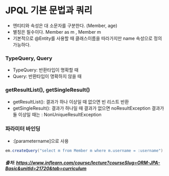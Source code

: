# JPQL 기본 문법과 쿼리

- 엔티티와 속성은 대 소문자를 구분한다. (Member, age)
- 별칭은 필수이다. Member as m , Member m
- 기본적으로 @Entity를 사용할 때 클래스이름을 따라가지만 name 속성으로 정의 가능하다.

### TypeQuery, Query
- TypeQuery: 반환타입이 명확할 때
- Query: 반환타입이 명확하지 않을 때


### getResultList(), getSingleResult()
- getResultList(): 결과가 하나 이상일 때 없으면 빈 리스트 반환
- getSingleResult(): 결과가 하나일 때 결과가 없으면 noResultException
                    결과가 둘 이상일 때는 : NonUniqueResultException


### 파라미터 바인딩
- :[parametername]으로 사용
```java
em.createQuery("select m from Member m where m.username = :username")
```

##### 출처: https://www.inflearn.com/course/lecture?courseSlug=ORM-JPA-Basic&unitId=21720&tab=curriculum

